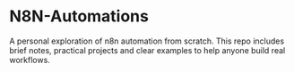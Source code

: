 # N8N-Automations
A personal exploration of n8n automation from scratch. This repo includes brief notes, practical projects and clear examples to help anyone build real workflows.

